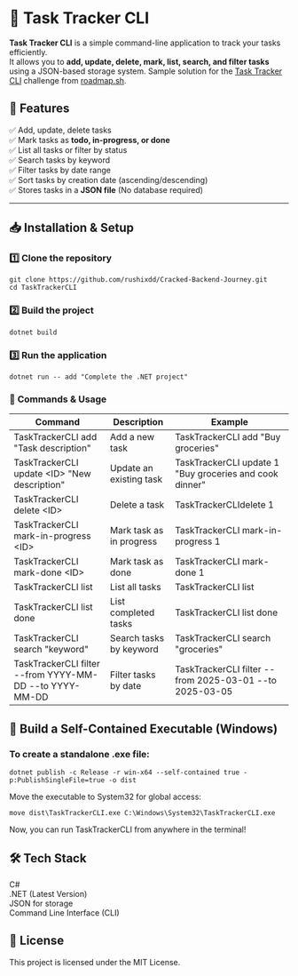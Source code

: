 ﻿# 📝 Task Tracker CLI

**Task Tracker CLI** is a simple command-line application to track your tasks efficiently.  
It allows you to **add, update, delete, mark, list, search, and filter tasks** using a JSON-based storage system.
Sample solution for the [Task Tracker CLI](https://roadmap.sh/projects/task-tracker) challenge from [roadmap.sh](https://roadmap.sh/).

## 🚀 Features
✅ Add, update, delete tasks  
✅ Mark tasks as **todo, in-progress, or done**  
✅ List all tasks or filter by status  
✅ Search tasks by keyword  
✅ Filter tasks by date range  
✅ Sort tasks by creation date (ascending/descending)  
✅ Stores tasks in a **JSON file** (No database required)  

---

## 📥 Installation & Setup
### 1️⃣ **Clone the repository**
```
git clone https://github.com/rushixdd/Cracked-Backend-Journey.git
cd TaskTrackerCLI
```
### 2️⃣ **Build the project**
```
dotnet build
```
### 3️⃣ **Run the application**
```
dotnet run -- add "Complete the .NET project"
```
### 📌 **Commands & Usage**
|Command |Description|Example|
---------|-----------|-------|
|TaskTrackerCLI add "Task description"|Add a new task|TaskTrackerCLI add "Buy groceries"|
|TaskTrackerCLI update \<ID> "New description"|Update an existing task|TaskTrackerCLI update 1 "Buy groceries and cook dinner"|
|TaskTrackerCLI delete \<ID>|Delete a task|TaskTrackerCLIdelete 1|
|TaskTrackerCLI mark-in-progress \<ID>|Mark task as in progress|TaskTrackerCLI mark-in-progress 1|
|TaskTrackerCLI mark-done \<ID>|Mark task as done|TaskTrackerCLI mark-done 1|
|TaskTrackerCLI list|List all tasks|TaskTrackerCLI list|
|TaskTrackerCLI list done|List completed tasks|TaskTrackerCLI list done|
|TaskTrackerCLI search "keyword"|Search tasks by keyword|TaskTrackerCLI search "groceries"|
|TaskTrackerCLI filter --from YYYY-MM-DD --to YYYY-MM-DD|Filter tasks by date|	TaskTrackerCLI filter --from 2025-03-01 --to 2025-03-05|

## 🔧 Build a Self-Contained Executable (Windows)
### To create a standalone .exe file:
```
dotnet publish -c Release -r win-x64 --self-contained true -p:PublishSingleFile=true -o dist
```
Move the executable to System32 for global access:
```
move dist\TaskTrackerCLI.exe C:\Windows\System32\TaskTrackerCLI.exe
```
Now, you can run TaskTrackerCLI from anywhere in the terminal!


## 🛠 Tech Stack
C#<br>
.NET (Latest Version)<br>
JSON for storage<br>
Command Line Interface (CLI)<br>
## 📜 License
This project is licensed under the MIT License.
